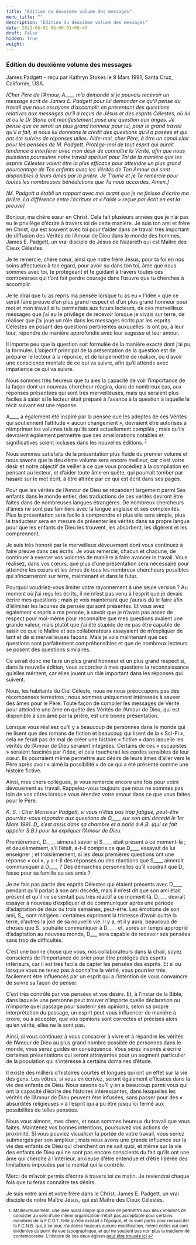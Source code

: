 ```yaml
---
title: "Édition du deuxième volume des messages"
menu_title: ""
description: "Édition du deuxième volume des messages"
date: 2022-06-01 06:00:01+00:49
draft: False
hidden: True
weight:
---
```

### Édition du deuxième volume des messages

James Padgett - reçu par Kathryn Stokes le 9 Mars 1991, Santa Cruz, Californie, USA.

*[Cher Père de l’Amour, A____ m’a demandé si je pouvais recevoir un message écrit de James E. Padgett pour lui demander ce qu’il pense du travail que nous essayons d’accomplir en présentant des questions relatives aux messages qu’il a reçus de Jésus et des esprits Célestes, où lui et ou le Dr Stone ont manifestement posé une question aux anges. Je pense que ce serait un plus grand honneur pour lui, pour le grand travail qu’il a fait, si nous lui donnions le crédit des questions qu’il a posées et qui ont été suivies de réponses utiles. Aide-moi, cher Père, à être un canal clair pour les pensées de M. Padgett. Protège-moi de tout esprit qui aurait tendance à interférer avec mon désir de connaître la Vérité, afin que nous puissions poursuivre notre travail spirituel pour Toi de la manière que les esprits Célestes voient être la plus efficace pour atteindre un plus grand pourcentage de Tes enfants avec les Vérités de Ton Amour qui sont disponibles à leurs âmes par la prière. Je T’aime et je Te remercie pour toutes les nombreuses bénédictions que Tu nous accordes. Amen.]*

*[M. Padgett a établi un rapport avec moi avant que je ne finisse d’écrire ma prière. La différence entre l’écriture et « l'aide » reçue par écrit en est la preuve]*

Bonjour, ma chère sœur en Christ. Cela fait plusieurs années que je n’ai pas eu le privilège d’écrire à travers toi de cette manière. Je suis ton ami et frère en Christ, qui est souvent avec toi pour t’aider dans ce travail très important de diffusion des Vérités de l’Amour de Dieu dans le monde des hommes, James E. Padgett, un vrai disciple de Jésus de Nazareth qui est Maître des Cieux Célestes.

Je te remercie, chère sœur, ainsi que notre frère Jésus, pour ta foi en nos soins affectueux à ton égard, pour avoir su dans ton toi, âme que nous sommes avec toi, te protégeant et te guidant à travers toutes ces controverses qui t’ont fait perdre courage dans l’œuvre que tu cherches à accomplir.

Je te dirai que tu as repris ma pensée lorsque tu as eu « l'idée » que ce serait faire preuve d’un plus grand respect et d’un plus grand honneur pour moi et mon travail si tu permettais aux futurs lecteurs, de ces merveilleux messages que j’ai eu le privilège de recevoir lorsque je vivais sur terre, de réaliser que j’ai joué un rôle dans les messages écrits par les esprits Célestes en posant des questions pertinentes auxquelles ils ont pu, à leur tour, répondre de manière approfondie avec leur sagesse et leur amour.

Il importe peu que la question soit formulée de la manière exacte dont j’ai pu la formuler. L’objectif principal de la présentation de la question est de préparer le lecteur à la réponse, et de lui permettre de réaliser, ou d’avoir une conscience mentale de ce qui va suivre, afin qu’il attende avec impatience ce qui va suivre.

Nous sommes très heureux que tu aies la capacité de voir l’importance de la façon dont un nouveau chercheur réagira, dans de nombreux cas, aux réponses présentées qui sont très merveilleuses, mais qui seraient plus faciles à saisir si le lecteur était préparé à l’avance à la question à laquelle le récit suivant est une réponse.

A____ a également été inspiré par la pensée que les adeptes de ces Vérités qui soutiennent l’attitude « aucun changement », devraient être autorisés à réimprimer les volumes tels qu’ils sont actuellement compilés ; mais qu’ils devraient également permettre que ces améliorations notables et significatives soient incluses dans les nouvelles éditions. <sup id="a1">[1](#f1)</sup>

Nous sommes satisfaits de la présentation plus fluide du premier volume et nous savons que le deuxième volume sera encore meilleur, car c’est votre désir et notre objectif de veiller à ce que vous procédiez à la compilation en pensant au lecteur, et d’aider toute âme en quête, qui pourrait tomber par hasard sur le mot écrit, à être attirée par ce qui est écrit dans ses pages.

Pour que les vérités de l’Amour de Dieu se répandent largement parmi Ses enfants dans le monde entier, des traductions de ces vérités devront être faites dans de nombreuses langues étrangères. De nombreux chercheurs d’âmes ne sont pas familiers avec la langue anglaise et ses complexités. Plus la présentation sera facile à comprendre et plus elle sera simple, plus le traducteur sera en mesure de présenter les vérités dans sa propre langue pour que les enfants de Dieu les trouvent, les absorbent, les digèrent et les comprennent.

Je suis très honoré par le merveilleux dévouement dont vous continuez à faire preuve dans ces écrits. Je vous remercie, chacun et chacune, de continuer à exercer vos volontés de manière à faire avancer le travail. Vous réalisez, dans vos cœurs, que plus d’une présentation sera nécessaire pour atteindre les cœurs et les âmes de tous les nombreux chercheurs possibles qui s’incarneront sur terre, maintenant et dans le futur.

Pourquoi voudriez-vous limiter votre rayonnement à une seule version ? Au moment où j’ai reçu les écrits, il ne m’est pas venu à l’esprit que je devais écrire mes questions ; mais je vois maintenant que j’aurais dû le faire afin d’éliminer les lacunes de pensée qui sont présentes. Et vous avez également « repris » ma pensée, à savoir que je n’avais pas assez de respect pour moi-même pour reconnaître que mes questions avaient une grande valeur, mais plutôt que j’ai été stupide de ne pas être capable de saisir ce que le Maître et ses collaborateurs essayaient de m’expliquer de tant et de si merveilleuses façons. Mais je vois maintenant que ces questions sont parfaitement compréhensibles et que de nombreux lecteurs se posent des questions similaires.

Ce serait donc me faire un plus grand honneur et un plus grand respect si, dans la nouvelle édition, vous accordiez à mes questions la reconnaissance qu’elles méritent, car elles jouent un rôle important dans les réponses qui suivent.

Nous, les habitants du Ciel Céleste, nous ne nous préoccupons pas des récompenses terrestres ; nous sommes uniquement intéressés à sauver des âmes pour le Père. Toute façon de compiler les messages de Vérité pour atteindre une âme en quête des Vérités de l’Amour de Dieu, qui est disponible à son âme par la prière, est une bonne présentation.

Lorsque vous réalisez qu’il y a beaucoup de personnes dans le monde qui ne lisent que des romans de fiction et beaucoup qui lisent de la « Sci-Fi », cela ne ferait pas de mal de créer une histoire « fictive » dans laquelle les vérités de l’Amour de Dieu seraient intégrées. Certains de ces « escapistes » seraient fascinés par l’idée, et cela toucherait les cordes sensibles de leur cœur. Ils pourraient même permettre aux désirs de leurs âmes d’aller vers le Père après avoir « aimé la possibilité » de ce qui a été présenté comme une histoire fictive.

Ainsi, mes chers collègues, je vous remercie encore une fois pour votre dévouement au travail. Rappelez-vous toujours que nous ne sommes pas loin de vos côtés lorsque vous étendez votre amour dans ce que vous faites pour le Père.

*K. S. : Cher Monsieur Padgett, si vous n’êtes pas trop fatigué, peut-être pourriez-vous répondre aux questions de D____ sur son ami décédé le 1er Mars 1991. D_ s’est assis dans sa chambre et a parlé à A.B. (qui se fait appeler S.B.) pour lui expliquer l’Amour de Dieu.*

Premièrement, D____ aimerait savoir si S____ était présent à ce moment-là ; et deuxièmement, s’il l’était, a-t-il compris ce que D____ essayait de lui enseigner ; et troisièmement, si les deux premières questions ont une réponse « oui », y a-t-il des réponses ou des réactions que S____ aimerait communiquer à D____ ? Des démarches personnelles qu’il voudrait que D_ fasse pour sa famille ou ses amis ?

Je ne fais pas partie des esprits Célestes qui étaient présents avec D____ pendant qu’il parlait à son ami décédé, mais il m’est dit que son ami était présent et qu’il ne se sentait pas très réactif à ce moment-là. D____ devrait essayer à nouveau d’expliquer et de communiquer après une période d’adaptation de deux ou trois semaines, peut-être. Les émotions de son ami, S_, sont mitigées : certaines expriment la tristesse d’avoir quitté la terre, d’autres la joie de sa nouvelle vie. Il y a, et il y aura, beaucoup de choses que S_ souhaite communiquer à D____ et, après un temps approprié d’adaptation au nouveau monde, D___ sera capable de recevoir ses pensées sans trop de difficultés.

C’est une bonne chose que vous, nos collaborateurs dans la chair, soyez conscients de l’importance de prier pour être protégés des esprits inférieurs, car il est très facile de capter les pensées des esprits. Et si ou lorsque vous ne tenez pas à connaître la vérité, vous pourriez très facilement être influencés par un esprit qui a l’intention de vous convaincre de suivre sa façon de penser.

C’est très contrôlé par vos pensées et vos désirs. Et, à l’instar de la Bible, dans laquelle une personne peut trouver n’importe quelle déclaration ou n’importe quel passage pour soutenir ses opinions, selon sa propre interprétation du passage, un esprit peut vous influencer de manière à croire, ou à accepter, que vos opinions sont correctes et précises alors qu’en vérité, elles ne le sont pas.

Ainsi, si vous continuez à vous consacrer à vivre et à répandre les vérités de l’Amour de Dieu au plus grand nombre possible de personnes dans le monde, vous serez guidés en conséquence. Vous serez inspirés à écrire certaines présentations qui seront attrayantes pour un segment particulier de la population qui s’intéresse à certains domaines d’étude.

Il existe des milliers d’histoires courtes et longues qui ont un effet sur la vie des gens. Les vôtres, si vous en écrivez, seront également efficaces dans la vie des enfants de Dieu. Nous savons qu’il y en a beaucoup parmi vous qui ont la capacité d’écrire des histoires intéressantes, dans lesquelles les vérités de l’Amour de Dieu peuvent être infusées, sans passer pour des « absurdités religieuses » à l’esprit qui a pu être jusqu’ici fermé aux possibilités de telles pensées.

Nous vous aimons, mes chers, et nous sommes heureux du travail que vous faites. Maintenez vos bonnes intentions, poursuivez vos actions de proximité. Si vous pouviez visualiser la portée de votre travail, vous seriez submergés par son ampleur ; mais nous avons une grande influence sur la vie des enfants de Dieu qui cherchent on ne sait quoi, et même sur la vie des enfants de Dieu qui ne sont pas encore conscients du fait qu’ils ont une âme qui cherche à l’intérieur, anxieuse d’être entendue et d’être libérée des limitations imposées par le mental qui la contrôle.

Merci de m’avoir permis d’écrire à travers toi ce matin. Je reviendrai chaque fois que tu feras connaître tes désirs.

Je suis votre ami et votre frère dans le Christ, James E. Padgett, un vrai disciple de notre Maître Jésus, qui est Maître des Cieux Célestes.
<small>

1. <large id="f1"> Malheureusement, une idée aussi simple que celle de permettre aux deux volumes de coexister au sein d’une même organisation n’était pas acceptable pour certains membres de la F.C.D.T. telle qu’elle existait à l’époque, et ils sont partis pour ressusciter la F.C.N.B. qui, à ce jour, n’autorise toujours aucune modification, même celles qui sont évidentes du point de vue typographique, et qui ne soutient pas non plus la médiumnité contemporaine. L'histoire de ces deux églises [peut être trouvée ici](/fr-james-padgett-messages/1-11-fr-churches-based-on-james-padgetts-messages/).[↩](#a1)
